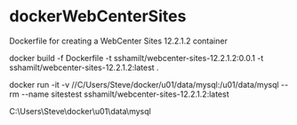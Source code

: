 # dockerWebCenterSites
Dockerfile for creating a WebCenter Sites 12.2.1.2 container


docker build -f Dockerfile -t sshamilt/webcenter-sites-12.2.1.2:0.0.1 -t sshamilt/webcenter-sites-12.2.1.2:latest .


docker run -it -v //C/Users/Steve/docker/u01/data/mysql:/u01/data/mysql --rm --name sitestest sshamilt/webcenter-sites-12.2.1.2:latest

C:\Users\Steve\docker\u01\data\mysql